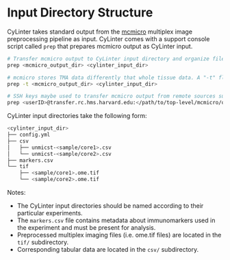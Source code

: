 # Input Directory Structure
CyLinter takes standard output from the [mcmicro](https://github.com/labsyspharm/mcmicro) multiplex image preprocessing pipeline as input. CyLinter comes with a support console script called `prep` that prepares mcmicro output as CyLinter input.

``` bash
# Transfer mcmicro output to CyLinter input directory and organize files for analysis
prep <mcmicro_output_dir> <cylinter_input_dir>

# mcmicro stores TMA data differently that whole tissue data. A "-t" flag must be passed before the source and destination paths to indicate that the mcmicro output are TMA data.
prep -t <mcmicro_output_dir> <cylinter_input_dir>
```

``` bash
# SSH keys maybe used to transfer mcmicro output from remote sources such as HMS's o2 compute cluster.
prep <userID>@transfer.rc.hms.harvard.edu:</path/to/top-level/mcmicro/output <cylinter_input_dir>
```

CyLinter input directories take the following form:

``` bash
<cylinter_input_dir>
├── config.yml
├── csv
│   ├── unmicst-<sample/core1>.csv
│   └── unmicst-<sample/core2>.csv
├── markers.csv
└── tif
    ├── <sample/core1>.ome.tif
    └── <sample/core2>.ome.tif
```

Notes:

* The CyLinter input directories should be named according to their particular experiments.
* The `markers.csv` file contains metadata about immunomarkers used in the experiment and must be present for analysis.
* Preprocessed multiplex imaging files (i.e. ome.tif files) are located in the `tif/` subdirectory.
* Corresponding tabular data are located in the `csv/` subdirectory.
